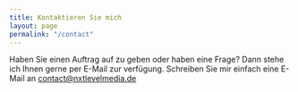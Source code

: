 ```yaml
---
title: Kontaktieren Sie mich
layout: page
permalink: "/contact"
---
```


Haben Sie einen Auftrag auf zu geben oder haben eine Frage? Dann stehe ich Ihnen gerne per E-Mail zur verfügung. Schreiben Sie mir einfach eine E-Mail an [contact@nxtlevelmedia.de](mailto:contact@nxtlevelmedia.de)
